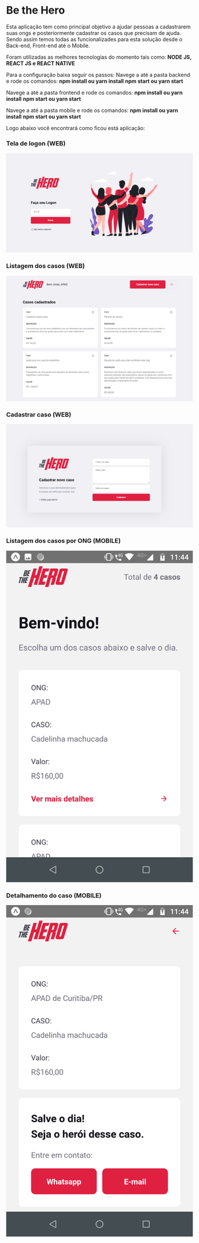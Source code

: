 
<h1>Be the Hero</h1>

Esta aplicação tem como principal objetivo a ajudar pessoas a cadastrarem suas ongs e posteriormente cadastrar os casos que precisam de ajuda.
Sendo assim temos todas as funcionalizades para esta solução desde o Back-end, Front-end até o Mobile.

Foram utilizadas as melhores tecnologias do momento tais como: 
<strong>NODE JS, REACT JS e REACT NATIVE</strong>

Para a configuração baixa seguir os passos:
Navege a até a pasta backend e rode os comandos:
<strong>npm install ou yarn install</strong>
<strong>npm start ou yarn start</strong>

Navege a até a pasta frontend e rode os comandos:
<strong>npm install ou yarn install</strong>
<strong>npm start ou yarn start</strong>

Navege a até a pasta mobile e rode os comandos:
<strong>npm install ou yarn install</strong>
<strong>npm start ou yarn start</strong>

Logo abaixo você encontrará como ficou está aplicação:

<h3>Tela de logon (WEB)</h3>
<img src="/Img apps/login.png">

<h3>Listagem dos casos (WEB)</h3>
<img src="/Img apps/casos.png">

<h3>Cadastrar caso (WEB)</h3>
<img src="/Img apps/cadastro caso.png">

<h3>Listagem dos casos por ONG (MOBILE)</h3>
<img src="/Img apps/lista dos casos.png">

<h3>Detalhamento do caso (MOBILE)</h3>
<img src="/Img apps/detalhe caso.png">

